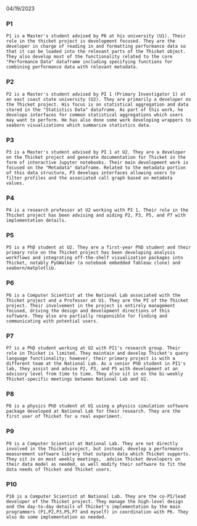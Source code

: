 04/19/2023
### P1
	P1 is a Master's student advised by P6 at his university (U1). Their role in the thicket project is development focused. They are the developer in charge of reading in and formatting performance data so that it can be loaded into the relevant parts of the Thicket object. They also develop most of the functionality related to the core "Performance Data" dataframe including specifying functions for combining performance data with relevant metadata.

### P2
	P2 is a Master's student advised by PI 1 (Primary Investigator 1) at an east coast state university (U2). They are primarily a developer on the Thicket project. His focus is on statistical aggregation and data stored in the "Statistics Data" dataframe. As part of this work, he develops interfaces for common statistical aggregations which users may want to perform. He has also done some work developing wrappers to seaborn visualizations which summarize statistics data.

### P3
	P3 is a Master's student advised by PI 1 at U2. They are a developer on the Thicket project and generate documentation for Thicket in the form of interactive Jupyter notebooks. Their main development work is focused on the "Metadata" dataframe. Related to the metadata portion of this data structure, P3 develops interfaces allowing users to filter profiles and the associated call graph based on metadata values.

### P4
```
P4 is a research professor at U2 working with PI 1. Their role in the Thicket project has been advising and aiding P2, P3, P5, and P7 with implementation details.
```

### P5
```
P5 is a PhD student at U2. They are a first-year PhD student and their primary role on the Thicket project has been developing analysis workflows and integrating off-the-shelf visualization packages into Thicket, notably PyGWalker (a notebook embedded Tableau clone) and seaborn/matplotlib.
```

### P6
```
P6 is a Computer Scientist at the National Lab associated with the Thicket project and a Professor at U1. They are the PI of the Thicket project. Their involvement in the project is entirely management focused, driving the design and development directions of this software. They also are partially responsible for finding and communicating with potential users.
```

### P7
```
P7 is a PhD student working at U2 with PI1's research group. Their role in Thicket is limited. They maintain and develop Thicket's query language functionality; however, their primary project is with a different team at the National Lab. As a senior PhD student in PI1's lab, they assist and advise P2, P3, and P5 with development at an advisory level from time to time. They also sit in on the bi-weekly Thicket-specific meetings between National Lab and U2.
```

### P8
```
P8 is a physics PhD student at U1 using a physics simulation software package developed at National Lab for their research. They are the first user of Thicket for a real experiment.
```

### P9
```
P9 is a Computer Scientist at National Lab. They are not directly involved in the Thicket project, but instead, develop a performance measurement software library that outputs data which Thicket supports. They sit in on most weekly meetings,  advise Thicket developers on their data model as needed, as well modify their software to fit the data needs of Thicket and Thicket users.
```


### P10
```
P10 is a Computer Scientist at National Lab. They are the co-PI/lead developer of the Thicket project. They manage the high-level design and the day-to-day details of Thicket's implementation by the main programmers (P1,P2,P3,P5,P7 and myself) in coordination with P6. They also do some implementation as needed.
```
